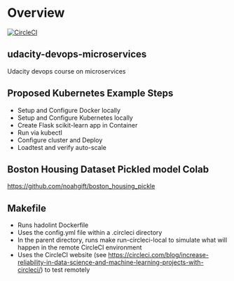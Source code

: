 # Overview

[![CircleCI](https://circleci.com/gh/noahgift/udacity-devops-microservices.svg?style=svg&circle-token=644aca8c4c94ca89efb97a97d78a4025468b67cc)](https://circleci.com/gh/noahgift/udacity-devops-microservices)

## udacity-devops-microservices

Udacity devops course on microservices

## Proposed Kubernetes Example Steps

* Setup and Configure Docker locally
* Setup and Configure Kubernetes locally
* Create Flask scikit-learn app in Container
* Run via kubectl
* Configure cluster and Deploy
* Loadtest and verify auto-scale

## Boston Housing Dataset Pickled model Colab

<https://github.com/noahgift/boston_housing_pickle>

## Makefile

* Runs hadolint Dockerfile
* Uses the config.yml file within a .circleci directory
* In the parent directory, runs make run-circleci-local to simulate what will happen in the remote CircleCI environment
* Uses the CircleCI website (see <https://circleci.com/blog/increase-reliability-in-data-science-and-machine-learning-projects-with-circleci/>) to test remotely
